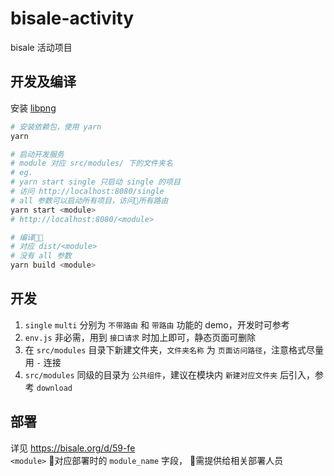 # bisale-activity
bisale 活动项目

## 开发及编译
安装 [libpng](https://www.npmjs.com/package/image-webpack-loader#libpng-issues)

```bash
# 安装依赖包，使用 yarn
yarn

# 启动开发服务
# module 对应 src/modules/ 下的文件夹名
# eg.
# yarn start single 只启动 single 的项目
# 访问 http://localhost:8080/single
# all 参数可以启动所有项目，访问所有路由
yarn start <module>
# http://localhost:8080/<module>

# 编译
# 对应 dist/<module>
# 没有 all 参数
yarn build <module>
```

## 开发
1. `single` `multi` 分别为 `不带路由` 和 `带路由` 功能的 demo，开发时可参考
2. `env.js` 非必需，用到 `接口请求` 时加上即可，静态页面可删除
3. 在 `src/modules` 目录下新建文件夹，`文件夹名称` 为 `页面访问路径`，注意格式尽量用 `-` 连接
4. `src/modules` 同级的目录为 `公共组件`，建议在模块内 `新建对应文件夹` 后引入，参考 `download`

## 部署
详见 https://bisale.org/d/59-fe  
`<module>` 对应部署时的 `module_name` 字段， 需提供给相关部署人员
